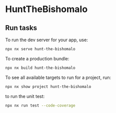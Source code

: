 # HuntTheBishomalo

## Run tasks

To run the dev server for your app, use:

```sh
npx nx serve hunt-the-bishomalo
```

To create a production bundle:

```sh
npx nx build hunt-the-bishomalo
```

To see all available targets to run for a project, run:

```sh
npx nx show project hunt-the-bishomalo
```

to run the unit test:

```sh
npx nx run test --code-coverage
```